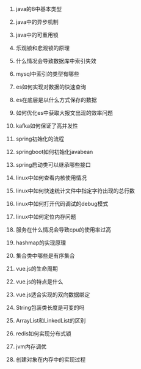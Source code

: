 1. java的8中基本类型


2. java中的异步机制


3. java中的可重用锁


4. 乐观锁和悲观锁的原理


5. 什么情况会导致数据库中索引失效


6. mysql中索引的类型有哪些


7. es如何实现对数据的快速查询


8. es在底层是以什么方式保存的数据


9. 如何优化es中获取大报文出现的效率问题


10. kafka如何保证了高并发性


11. spring初始化的流程


12. springboot如何初始化javabean


13. spring启动类可以继承哪些接口


14. linux中如何查看内核使用情况


15. linux中如何快速统计文件中指定字符出现的总行数


16. linux中如何打开代码调试的debug模式


17. linux中如何定位内存问题


18. 服务在什么情况会导致cpu的使用率过高


19. hashmap的实现原理


20. 集合类中哪些是有序集合


21. vue.js的生命周期


22. vue.js的特点是什么


23. vue.js适合实现的双向数据绑定


24. String包装类长度是可变的吗


25. ArrayList和LinkedList的区别


26. redis如何实现分布式锁


27. jvm内存调优


28. 创建对象在内存中的实现过程



